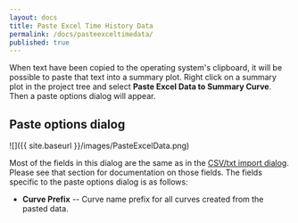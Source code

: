 ```yaml
---
layout: docs
title: Paste Excel Time History Data
permalink: /docs/pasteexceltimedata/
published: true
---
```


When text have been copied to the operating system's clipboard, it will be possible to paste that text into a summary plot. Right click on a summary plot in the project tree and select **Paste Excel Data to Summary Curve**. Then a paste options dialog will appear.

## Paste options dialog
![]({{ site.baseurl }}/images/PasteExcelData.png)

Most of the fields in this dialog are the same as in the [CSV/txt import dialog](docs//docs/importobstimehistdata). Please see that section for documentation on those fields. The fields specific to the paste options dialog is as follows:

- **Curve Prefix** -- Curve name prefix for all curves created from the pasted data.

